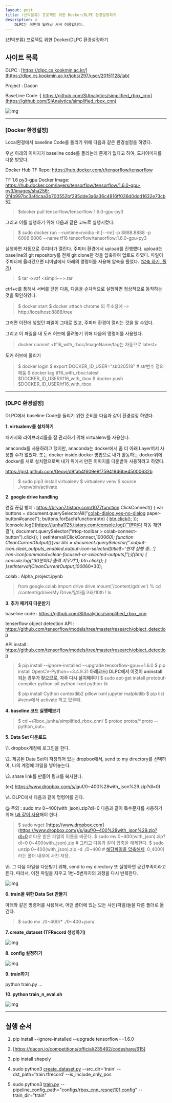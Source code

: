 ```yaml
---
layout: post
title: (선박분류) 프로젝트 위한 Docker/DLPC 환경설정하기
description: >  
    DLPC는 국민대 딥러닝 서버 이름입니다. 
---
```

(선박분류) 프로젝트 위한 Docker/DLPC 환경설정하기

## 사이트 목록

DLPC : [https://dlpc.cs.kookmin.ac.kr/](https://dlpc.cs.kookmin.ac.kr/jobs/297/user/20151128/lab)

Project : Dacon 

BaseLine Code :[ https://github.com/SIAnalytics/simplified_rbox_cnn](https://github.com/SIAnalytics/simplified_rbox_cnn)



![img](https://k.kakaocdn.net/dn/duwzPc/btqCaRUSTQg/Sa7Jr7MWkwbmLLLI1LGNr1/img.png)


------

### **[Docker 환경설정]**

Local환경에서 baseline Code를 돌리기 위해 다음과 같은 환경설정을 하였다.

우선 아래의 이미지가 baseline code를 돌리는데 문제가 없다고 하여, 도커이미지를 다운 받았다.

 

Docker Hub TF Repo: https://hub.docker.com/r/tensorflow/tensorflow

TF 1.6 py3-gpu Docker Image: https://hub.docker.com/layers/tensorflow/tensorflow/1.6.0-gpu-py3/images/sha256-0f4b997bc3af4caa3b700552bf295dde3a6a36c4816ff036d0ddd1632e73cb52

> $docker pull tensorflow/tensorflow:1.6.0-gpu-py3

 

그리고 이를 실행하기 위해 다음과 같은 코드로 실행시켰다.

> $ sudo docker run --runtime=nvidia -it [--rm] -p 8888:8888 -p 6006:6006 --name tf16 tensorflow/tensorflow:1.6.0-gpu-py3

실행하면 자동으로 주피터가 열린다. 주피터 환경에서 upload를 진행했다. upload는 baseline의 git repository를 전체 git clone한 것을 압축하여 업로드 하였다. 파일이 주피터에 올라갔으면 터미널에서 아래의 명령어를 사용해 압축을 풀었다. ([압축 하기, 풀기](https://realforce111.tistory.com/40))

> $ tar -xvzf <simpli~~>.tar

 

ctrl+c를 통해서 서버를 닫은 다음, 다음을 순차적으로 실행하면 정상적으로 동작하는 것을 확인하였다.

> $ docker start <containerID>
> $ docker attach <containerID>
> chrome 의 주소창에 -> http://localhost:8888/tree

그러면 이전에 넣었던 파일이 그대로 있고, 주피터 환경이 열리는 것을 알 수있다.

그리고 이 파일을 내 도커 허브에 올려놓기 위해 다음의 명령어를 사용했다.

 

> docker commit <e36a9 ContainerID> <tf16_with_rboc/ImageName/tag는 자동으로 latest>

도커 허브에 올리기

> $ docker login
> $ export DOCKER_ID_USER="sb020518" # str변수 정의 해둠
> $ docker tag tf16_with_rboc:latest $DOCKER_ID_USER/tf16_with_rbox
> $ docker push $DOCKER_ID_USER/tf16_with_rbox

 

------

### **[DLPC 환경설정]**

DLPC에서 baseline Code를 돌리기 위한 준비를 다음과 같이 환경설정 하였다.

 

**1. virtualenv를 설치하기**

패키지와 라이브러리들을 잘 관리하기 위해 virtualenv를 사용한다. 

anaconda를 사용하려고 했지만, anaconda는 docker에서 좀 더 아래 Layer여서 사용할 수가 없었다. 또는 docker inside docker 방법으로 내가 활동하는 docker위에 docker를 새로 설치함으로써 내가 위에서 만든 이미지를 다운받아 사용하려고 하였다. 

https://gist.github.com/Geoyi/d9fab4f609e9f75941946be45000632b

> $ sudo pip3 install virtualenv
> $ virtualenv venv
> $ source ./venv/bin/activate

 

 

**2. google drive handling**

연결 끊김 방지 :  https://bryan7.tistory.com/1077function ClickConnect() { var buttons = document.querySelectorAll("[colab-dialog.yes-no-dialog](https://junha1125.tistory.com/colab-dialog.yes-no-dialog) paper-button#cancel");  buttons.forEach(function(btn) { [btn.click();](https://junha1125.tistory.com/btn.click();) });  [console.log(](https://junha1125.tistory.com/console.log()"1분마다 자동 재연결");  document.querySelector("#top-toolbar > colab-connect-button").click(); } setInterval(ClickConnect,1000*60); function CleanCurrentOutput(){var btn = document.querySelector(".output-icon.clear_outputs_enabled.output-icon-selected[title$='현재 실행 중...'] iron-icon[command=clear-focused-or-selected-outputs]");if(btn) { console.log("30분마다 출력 지우기"); btn.click(); } }setInterval(CleanCurrentOutput,1000*60*30);

colab : Alpha_project.ipynb

> from google.colab import drive
> drive.mount('/content/gdrive')
> % cd /content/gdrive/My Drive/알파돌고래/10th
> ! ls

 

**3. 추가 패키지 다운받기**

baseline code : https://github.com/SIAnalytics/simplified_rbox_cnn

tenserflow object detection API : https://github.com/tensorflow/models/tree/master/research/object_detection

API install : https://github.com/tensorflow/models/tree/master/research/object_detection

 

> 
> $ pip install --ignore-installed --upgrade tensorflow-gpu==1.6.0
> $ pip install OpenCV-Python==3.4.9.31 
> **아래코드) DLPC에서 이것이 uninstall 되는 경우가 잦으므로, 자주 다시 설치해주기**
> $ sudo apt-get install protobuf-compiler python-pil python-lxml python-tk  
>
> $ pip install Cython contextlib2 pillow lxml jupyter matplotlib
> $ pip list                  #venv에서 activate 하고 있을때. 

 

**4. baseline 코드 실행해보기**

> $ cd ~/Rbox_junha/simplified_rbox_cnn/
> $ protoc protos/*.proto --python_out=.

 

**5. Data Set 다운로드**

 

\1. dropbox계정에 로그인을 한다.

\2. 제공된 Data Set이 저장되어 있는 dropbox에서, send to my directory를 선택하여, 나의 계정에 파일을 넣어놓는다. 

\3. share link를 만들어 링크를 복사한다.

(ex) https://www.dropbox.com/s/ja<file ID>uf/0~400%28with_json%29.zip?dl=0)

\4. DLPC에서 다음과 같이 명령어를 친다. 

@ 주의 : sudo mv 0~400\(with_json\).zip\?dl\=0 다음과 같이 특수문자를 사용하기 위해 [\과 같이 사용](https://superuser.com/questions/1280432/im-getting-a-bash-syntax-error-near-unexpected-token)해야 한다.

> $ sudo wget [https://www.dropbox.com](https://www.dropbox.com/)/s/jauf/0~400%28with_json%29.zip?dl=0 
> \# 다운 받은 파일의 이름을 바꾼다.
> $ sudo mv 0~400\(with_json\).zip\?dl\=0 0~400\(with_json\).zip
> \# 그리고 다음과 같이 압축을 해제한다. 
> $ sudo unzip 0~400\(with_json\).zip -d ./0~400         # [해당파일을 압축해제](https://poppy-leni.tistory.com/entry/Linux-zip-압축-압축풀기). 0_400이라는 폴더 내부에 사진 저장.

\5. 그 다음 파일을 다운받기 위해, send to my directory 또 실행하면 공간부족이라고 뜬다. 따라서, 이전 파일을 지우고 1번~5번까지의 과정을 다시 반복한다.



![img](https://k.kakaocdn.net/dn/oufsk/btqCgReQCF3/dGKt55yKfttt4lXYbWdow1/img.png)



 

 

 

**6. train을 위한 Data Set 만들기**

아래와 같은 명령어를 사용해서, 어떤 폴더에 있는 모든 사진(파일)들을 다른 폴더로 옮긴다. 

> $ sudo  mv  ./0~400/*  ./0~400+json/

**7. create_dataset (TFRecord 생성하기)**



![img](https://k.kakaocdn.net/dn/cubG9C/btqChGxjuoM/AOeY4zDXTAuvDUcg7fD2A1/img.png)



**8. config 설정하기**



![img](https://k.kakaocdn.net/dn/BIAsw/btqCimZHKjG/0DDNVJI7KndOnja30Ny9gK/img.png)



**9. train하기**

python train.py ...

 

 

**10. python train_n_eval.sh**



![img](https://k.kakaocdn.net/dn/bPryab/btqCinEixQn/7fX24ublJnxVeHWJcm5TIk/img.png)



------

## 실행 순서

1. pip install --ignore-installed --upgrade tensorflow==1.6.0 

2.  [https://dacon.io/competitions/official/235492/codeshare/615]
3. pip install shapely
4.  sudo python3 [create_dataset.py](https://junha1125.tistory.com/create_dataset.py) --src_dir='train' --dst_path='train.tfrecord' --is_include_only_pos

6. sudo python3 [train.py](https://junha1125.tistory.com/train.py) --pipeline_config_path="configs/[rbox_cnn_resnet101.config](https://junha1125.tistory.com/rbox_cnn_resnet101.config)" --train_dir="train"

